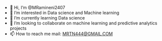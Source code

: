 - 👋 Hi, I’m @MRamineni2407
- 👀 I’m interested in Data science and Machine learning
- 🌱 I’m currently learning Data science
- 💞️ I’m looking to collaborate on machine learning and predictive analytics projects
- 📫 How to reach me mail: MRTN444@GMAIL.COM

<!---
MRamineni2407/MRamineni2407 is a ✨ special ✨ repository because its `README.md` (this file) appears on your GitHub profile.
You can click the Preview link to take a look at your changes.
--->
